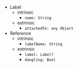 
- Label
  - intrinsic
    - `name: String`
  - extrinsic
    - `attachedTo: any Object`
- Reference
  - intrinsic
    - `labelName: String`
  - extrinsic
    - `label: Label?`
    - `dangling: Bool`